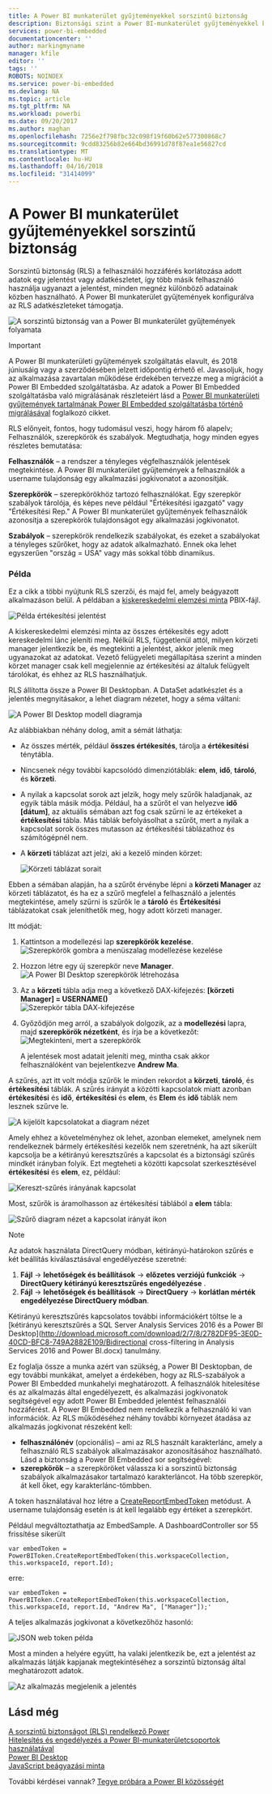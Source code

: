 ```yaml
---
title: A Power BI munkaterület gyűjteményekkel sorszintű biztonság
description: Biztonsági szint a Power BI-munkaterület gyűjteményekkel kapcsolatos részletek
services: power-bi-embedded
documentationcenter: ''
author: markingmyname
manager: kfile
editor: ''
tags: ''
ROBOTS: NOINDEX
ms.service: power-bi-embedded
ms.devlang: NA
ms.topic: article
ms.tgt_pltfrm: NA
ms.workload: powerbi
ms.date: 09/20/2017
ms.author: maghan
ms.openlocfilehash: 7256e2f798fbc32c098f19f60b62e577300868c7
ms.sourcegitcommit: 9cdd83256b82e664bd36991d78f87ea1e56827cd
ms.translationtype: MT
ms.contentlocale: hu-HU
ms.lasthandoff: 04/16/2018
ms.locfileid: "31414099"
---
```

# <a name="row-level-security-with-power-bi-workspace-collections"></a>A Power BI munkaterület gyűjteményekkel sorszintű biztonság

Sorszintű biztonság (RLS) a felhasználói hozzáférés korlátozása adott adatok egy jelentést vagy adatkészletet, így több másik felhasználó használja ugyanazt a jelentést, minden megnéz különböző adatainak közben használható. A Power BI munkaterület gyűjtemények konfigurálva az RLS adatkészleteket támogatja.

![A sorszintű biztonság van a Power BI munkaterület gyűjtemények folyamata](media/row-level-security/flow-1.png)

> [!IMPORTANT]
> A Power BI munkaterületi gyűjtemények szolgáltatás elavult, és 2018 júniusáig vagy a szerződésében jelzett időpontig érhető el. Javasoljuk, hogy az alkalmazása zavartalan működése érdekében tervezze meg a migrációt a Power BI Embedded szolgáltatásba. Az adatok a Power BI Embedded szolgáltatásba való migrálásának részleteiért lásd a [Power BI munkaterületi gyűjtemények tartalmának Power BI Embedded szolgáltatásba történő migrálásával](https://powerbi.microsoft.com/documentation/powerbi-developer-migrate-from-powerbi-embedded/) foglalkozó cikket.

RLS előnyeit, fontos, hogy tudomásul veszi, hogy három fő alapelv; Felhasználók, szerepkörök és szabályok. Megtudhatja, hogy minden egyes részletes bemutatása:

**Felhasználók** – a rendszer a tényleges végfelhasználók jelentések megtekintése. A Power BI munkaterület gyűjtemények a felhasználók a username tulajdonság egy alkalmazási jogkivonatot a azonosítják.

**Szerepkörök** – szerepkörökhöz tartozó felhasználókat. Egy szerepkör szabályok tárolója, és képes neve például "Értékesítési igazgató" vagy "Értékesítési Rep." A Power BI munkaterület gyűjtemények felhasználók azonosítja a szerepkörök tulajdonságot egy alkalmazási jogkivonatot.

**Szabályok** – szerepkörök rendelkezik szabályokat, és ezeket a szabályokat a tényleges szűrőket, hogy az adatok alkalmazható. Ennek oka lehet egyszerűen "ország = USA" vagy más sokkal több dinamikus.

### <a name="example"></a>Példa

Ez a cikk a többi nyújtunk RLS szerzői, és majd fel, amely beágyazott alkalmazáson belül. A példában a [kiskereskedelmi elemzési minta](http://go.microsoft.com/fwlink/?LinkID=780547) PBIX-fájl.

![Példa értékesítési jelentést](media/row-level-security/scenario-2.png)

A kiskereskedelmi elemzési minta az összes értékesítés egy adott kereskedelmi lánc jeleníti meg. Nélkül RLS, függetlenül attól, milyen körzeti manager jelentkezik be, és megtekinti a jelentést, akkor jelenik meg ugyanazokat az adatokat. Vezető felügyeleti megállapítása szerint a minden körzet manager csak kell megjelennie az értékesítési az általuk felügyelt tárolókat, és ehhez az RLS használhatjuk.

RLS állította össze a Power BI Desktopban. A DataSet adatkészlet és a jelentés megnyitásakor, a lehet diagram nézetet, hogy a séma váltani:

![A Power BI Desktop modell diagramja](media/row-level-security/diagram-view-3.png)

Az alábbiakban néhány dolog, amit a sémát láthatja:

* Az összes mérték, például **összes értékesítés**, tárolja a **értékesítési** ténytábla.
* Nincsenek négy további kapcsolódó dimenziótáblák: **elem**, **idő**, **tároló**, és **körzeti**.
* A nyilak a kapcsolat sorok azt jelzik, hogy mely szűrők haladjanak, az egyik tábla másik módja. Például, ha a szűrőt el van helyezve **idő [dátum]**, az aktuális sémában azt fog csak szűrni le az értékeket a **értékesítési** tábla. Más táblák befolyásolhat a szűrőt, mert a nyilak a kapcsolat sorok összes mutasson az értékesítési táblázathoz és számítógépnél nem.
* A **körzeti** táblázat azt jelzi, aki a kezelő minden körzet:
  
  ![Körzeti táblázat sorait](media/row-level-security/district-table-4.png)

Ebben a sémában alapján, ha a szűrőt érvénybe lépni a **körzeti Manager** az körzeti táblázatot, és ha ez a szűrő megfelel a felhasználó a jelentés megtekintése, amely szűrni is szűrők le a **tároló** és  **Értékesítési** táblázatokat csak jeleníthetők meg, hogy adott körzeti manager.

Itt módját:

1. Kattintson a modellezési lap **szerepkörök kezelése**.  
   ![Szerepkörök gombra a menüszalag modellezése kezelése](media/row-level-security/modeling-tab-5.png)
2. Hozzon létre egy új szerepkör neve **Manager**.  
   ![A Power BI Desktop szerepkörök létrehozása](media/row-level-security/manager-role-6.png)
3. Az a **körzeti** tábla adja meg a következő DAX-kifejezés: **[körzeti Manager] = USERNAME()**  
   ![Szerepkör tábla DAX-kifejezése](media/row-level-security/manager-role-7.png)
4. Győződjön meg arról, a szabályok dolgozik, az a **modellezési** lapra, majd **szerepkörök nézetként**, és írja be a következőt:  
   ![Megtekinteni, mert a szerepkörök](media/row-level-security/view-as-roles-8.png)

   A jelentések most adatait jeleníti meg, mintha csak akkor felhasználóként van bejelentkezve **Andrew Ma**.

A szűrés, azt itt volt módja szűrők le minden rekordot a **körzeti**, **tároló**, és **értékesítési** táblák. A szűrés irányát a közötti kapcsolatok miatt azonban **értékesítési** és **idő**, **értékesítési** és **elem**, és **Elem** és **idő** táblák nem lesznek szűrve le.

![A kijelölt kapcsolatokat a diagram nézet](media/row-level-security/diagram-view-9.png)

Amely ehhez a követelményhez ok lehet, azonban elemeket, amelynek nem rendelkeznek bármely értékesítési kezelők nem szeretnénk, ha azt sikerült kapcsolja be a kétirányú keresztszűrés a kapcsolat és a biztonsági szűrés mindkét irányban folyik. Ezt megteheti a közötti kapcsolat szerkesztésével **értékesítési** és **elem**, ez, például:

![Kereszt-szűrés irányának kapcsolat](media/row-level-security/edit-relationship-10.png)

Most, szűrők is áramolhasson az értékesítési táblából a **elem** tábla:

![Szűrő diagram nézet a kapcsolat irányát ikon](media/row-level-security/diagram-view-11.png)

> [!NOTE]
> Az adatok használata DirectQuery módban, kétirányú-határokon szűrés e két beállítás kiválasztásával engedélyezése szeretné:

1. **Fájl** -> **lehetőségek és beállítások** -> **előzetes verziójú funkciók** -> **DirectQuery kétirányú keresztszűrés engedélyezése** .
2. **Fájl** -> **lehetőségek és beállítások** -> **DirectQuery** -> **korlátlan mérték engedélyezése DirectQuery módban**.

Kétirányú keresztszűrés kapcsolatos további információkért töltse le a [kétirányú keresztszűrés a SQL Server Analysis Services 2016 és a Power BI Desktop](http://download.microsoft.com/download/2/7/8/2782DF95-3E0D-40CD-BFC8-749A2882E109/Bidirectional cross-filtering in Analysis Services 2016 and Power BI.docx) tanulmány.

Ez foglalja össze a munka azért van szükség, a Power BI Desktopban, de egy további munkákat, amelyet a érdekében, hogy az RLS-szabályok a Power BI Embedded munkahelyi meghatározott. A felhasználók hitelesítése és az alkalmazás által engedélyezett, és alkalmazási jogkivonatok segítségével egy adott Power BI Embedded jelentést felhasználói hozzáférést. A Power BI Embedded nem rendelkezik a felhasználó ki van információk. Az RLS működéséhez néhány további környezet átadása az alkalmazás jogkivonat részeként kell:

* **felhasználónév** (opcionális) – ami az RLS használt karakterlánc, amely a felhasználó RLS szabályok alkalmazásakor azonosításához használható. Lásd a biztonság a Power BI Embedded sor segítségével:
* **szerepkörök** – a szerepköröket válassza ki a sorszintű biztonság szabályok alkalmazásakor tartalmazó karakterláncot. Ha több szerepkör, át kell őket, egy karakterlánc-tömbben.

A token használatával hoz létre a [CreateReportEmbedToken](https://docs.microsoft.com/dotnet/api/microsoft.powerbi.security.powerbitoken?redirectedfrom=MSDN#Microsoft_PowerBI_Security_PowerBIToken_CreateReportEmbedToken_System_String_System_String_System_String_System_DateTime_System_String_System_Collections_Generic_IEnumerable_System_String__) metódust. A username tulajdonság esetén is át kell legalább egy értéket a szerepkört.

Például megváltoztathatja az EmbedSample. A DashboardController sor 55 frissítése sikerült

    var embedToken = PowerBIToken.CreateReportEmbedToken(this.workspaceCollection, this.workspaceId, report.Id);

erre:

    var embedToken = PowerBIToken.CreateReportEmbedToken(this.workspaceCollection, this.workspaceId, report.Id, "Andrew Ma", ["Manager"]);'

A teljes alkalmazás jogkivonat a következőhöz hasonló:

![JSON web token példa](media/row-level-security/app-token-string-12.png)

Most a minden a helyére együtt, ha valaki jelentkezik be, ezt a jelentést az alkalmazás látják kapjanak megtekintéséhez a sorszintű biztonság által meghatározott adatok.

![Az alkalmazás megjelenik a jelentés](media/row-level-security/dashboard-13.png)

## <a name="see-also"></a>Lásd még

[A sorszintű biztonságot (RLS) rendelkező Power](https://powerbi.microsoft.com/documentation/powerbi-admin-rls/)  
[Hitelesítés és engedélyezés a Power BI-munkaterületcsoportok használatával](app-token-flow.md)  
[Power BI Desktop](https://powerbi.microsoft.com/documentation/powerbi-desktop-get-the-desktop/)  
[JavaScript beágyazási minta](https://microsoft.github.io/PowerBI-JavaScript/demo/)  

További kérdései vannak? [Tegye próbára a Power BI közösségét](http://community.powerbi.com/)